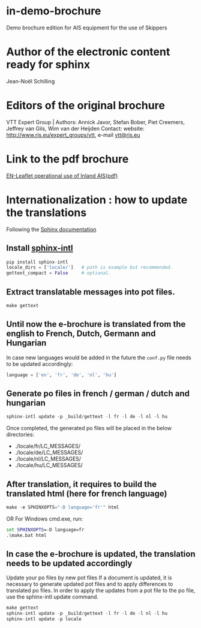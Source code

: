# in-demo-brochure
Demo brochure edition for AIS equipment for the use of Skippers

# Author of the electronic content ready for sphinx
Jean-Noël Schilling
# Editors of the original brochure 
VTT Expert Group | Authors: Annick Javor, Stefan Bober, Piet Creemers, Jeffrey van Gils, Wim van der Heijden
Contact: website: http://www.ris.eu/expert_groups/vtt, e-mail vtt@ris.eu

# Link to the pdf brochure
[EN-Leaflet operational use of Inland AIS(pdf)](http://www.ris.eu/docs/File/348/leaflet_operational_use_of_inland_ais%20_ed2013_vtteg_2013%20en.pdf)

# Internationalization : how to update the translations

Following the [Sphinx documentation](http://www.sphinx-doc.org/en/master/usage/advanced/intl.html)

## Install [sphinx-intl](https://pypi.org/project/sphinx-intl/)
```python
pip install sphinx-intl
locale_dirs = ['locale/']   # path is example but recommended.
gettext_compact = False     # optional.
```
## Extract translatable messages into pot files.
```python
make gettext
```

## Until now the e-brochure is translated from the english to French, Dutch, Germann and Hungarian  
In case new languages would be added in the future the `conf.py` file needs to be updated accordingly:
```python
language = ['en', 'fr', 'de', 'nl', 'hu'] 
```

## Generate po files in french / german / dutch and hungarian
```python
sphinx-intl update -p _build/gettext -l fr -l de -l nl -l hu
```
Once completed, the generated po files will be placed in the below directories:

* ./locale/fr/LC_MESSAGES/
* ./locale/de/LC_MESSAGES/
* ./locale/nl/LC_MESSAGES/
* ./locale/hu/LC_MESSAGES/

## After translation, it requires to build the translated html (here for french language)
```python
make -e SPHINXOPTS="-D language='fr'" html
```
OR For Windows cmd.exe, run:
```cmd
set SPHINXOPTS=-D language=fr
.\make.bat html
```

## In case the e-brochure is updated, the translation needs to be updated accordingly
Update your po files by new pot files
If a document is updated, it is necessary to generate updated pot files and to apply differences to translated po files. In order to apply the updates from a pot file to the po file, use the sphinx-intl update command.

```python
make gettext
sphinx-intl update -p _build/gettext -l fr -l de -l nl -l hu
sphinx-intl update -p locale
```